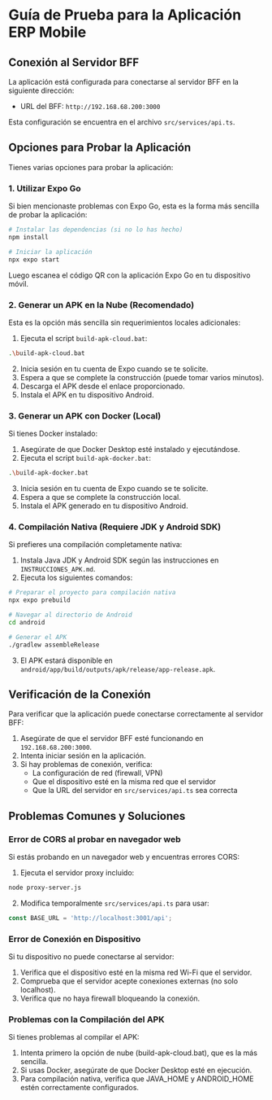 # Guía de Prueba para la Aplicación ERP Mobile

## Conexión al Servidor BFF

La aplicación está configurada para conectarse al servidor BFF en la siguiente dirección:
- URL del BFF: `http://192.168.68.200:3000`

Esta configuración se encuentra en el archivo `src/services/api.ts`.

## Opciones para Probar la Aplicación

Tienes varias opciones para probar la aplicación:

### 1. Utilizar Expo Go

Si bien mencionaste problemas con Expo Go, esta es la forma más sencilla de probar la aplicación:

```bash
# Instalar las dependencias (si no lo has hecho)
npm install

# Iniciar la aplicación
npx expo start
```

Luego escanea el código QR con la aplicación Expo Go en tu dispositivo móvil.

### 2. Generar un APK en la Nube (Recomendado)

Esta es la opción más sencilla sin requerimientos locales adicionales:

1. Ejecuta el script `build-apk-cloud.bat`:
```bash
.\build-apk-cloud.bat
```

2. Inicia sesión en tu cuenta de Expo cuando se te solicite.
3. Espera a que se complete la construcción (puede tomar varios minutos).
4. Descarga el APK desde el enlace proporcionado.
5. Instala el APK en tu dispositivo Android.

### 3. Generar un APK con Docker (Local)

Si tienes Docker instalado:

1. Asegúrate de que Docker Desktop esté instalado y ejecutándose.
2. Ejecuta el script `build-apk-docker.bat`:
```bash
.\build-apk-docker.bat
```

3. Inicia sesión en tu cuenta de Expo cuando se te solicite.
4. Espera a que se complete la construcción local.
5. Instala el APK generado en tu dispositivo Android.

### 4. Compilación Nativa (Requiere JDK y Android SDK)

Si prefieres una compilación completamente nativa:

1. Instala Java JDK y Android SDK según las instrucciones en `INSTRUCCIONES_APK.md`.
2. Ejecuta los siguientes comandos:
```bash
# Preparar el proyecto para compilación nativa
npx expo prebuild

# Navegar al directorio de Android
cd android

# Generar el APK
./gradlew assembleRelease
```

3. El APK estará disponible en `android/app/build/outputs/apk/release/app-release.apk`.

## Verificación de la Conexión

Para verificar que la aplicación puede conectarse correctamente al servidor BFF:

1. Asegúrate de que el servidor BFF esté funcionando en `192.168.68.200:3000`.
2. Intenta iniciar sesión en la aplicación.
3. Si hay problemas de conexión, verifica:
   - La configuración de red (firewall, VPN)
   - Que el dispositivo esté en la misma red que el servidor
   - Que la URL del servidor en `src/services/api.ts` sea correcta

## Problemas Comunes y Soluciones

### Error de CORS al probar en navegador web

Si estás probando en un navegador web y encuentras errores CORS:

1. Ejecuta el servidor proxy incluido:
```bash
node proxy-server.js
```

2. Modifica temporalmente `src/services/api.ts` para usar:
```typescript
const BASE_URL = 'http://localhost:3001/api';
```

### Error de Conexión en Dispositivo

Si tu dispositivo no puede conectarse al servidor:

1. Verifica que el dispositivo esté en la misma red Wi-Fi que el servidor.
2. Comprueba que el servidor acepte conexiones externas (no solo localhost).
3. Verifica que no haya firewall bloqueando la conexión.

### Problemas con la Compilación del APK

Si tienes problemas al compilar el APK:

1. Intenta primero la opción de nube (build-apk-cloud.bat), que es la más sencilla.
2. Si usas Docker, asegúrate de que Docker Desktop esté en ejecución.
3. Para compilación nativa, verifica que JAVA_HOME y ANDROID_HOME estén correctamente configurados.
